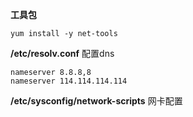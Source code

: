 **工具包**

```
yum install -y net-tools
```



**/etc/resolv.conf**        配置dns

```
nameserver 8.8.8,8
nameserver 114.114.114.114
```

**/etc/sysconfig/network-scripts**	网卡配置



